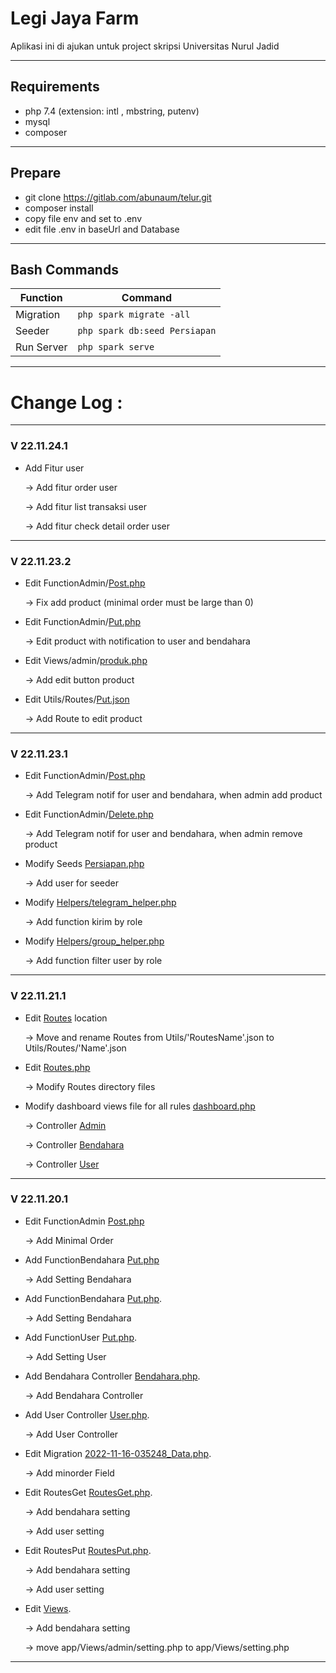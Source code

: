 # Legi Jaya Farm

Aplikasi ini di ajukan untuk project skripsi Universitas Nurul Jadid

---

## Requirements

- php 7.4 (extension: intl , mbstring, putenv)
- mysql
- composer

---

## Prepare

- git clone https://gitlab.com/abunaum/telur.git
- composer install
- copy file env and set to .env
- edit file .env in baseUrl and Database

---

## Bash Commands

| Function   | Command                       |
| ---------- | ----------------------------- |
| Migration  | `php spark migrate -all`      |
| Seeder     | `php spark db:seed Persiapan` |
| Run Server | `php spark serve`             |

---

# Change Log :

---

### V 22.11.24.1

- Add Fitur user

  -> Add fitur order user

  -> Add fitur list transaksi user

  -> Add fitur check detail order user

---

### V 22.11.23.2

- Edit FunctionAdmin/[Post.php](https://gitlab.com/abunaum/telur/-/blob/main/app/Controllers/FunctionAdmin/Post.php)

  -> Fix add product (minimal order must be large than 0)

- Edit FunctionAdmin/[Put.php](https://gitlab.com/abunaum/telur/-/blob/main/app/Controllers/FunctionAdmin/Put.php)

  -> Edit product with notification to user and bendahara

- Edit Views/admin/[produk.php](https://gitlab.com/abunaum/telur/-/blob/main/app/Views/admin/produk.php)

  -> Add edit button product

- Edit Utils/Routes/[Put.json](https://gitlab.com/abunaum/telur/-/blob/main/app/Utils/Routes/Put.json)

  -> Add Route to edit product

---

### V 22.11.23.1

- Edit FunctionAdmin/[Post.php](https://gitlab.com/abunaum/telur/-/blob/main/app/Controllers/FunctionAdmin/Post.php)

  -> Add Telegram notif for user and bendahara, when admin add product

- Edit FunctionAdmin/[Delete.php](https://gitlab.com/abunaum/telur/-/blob/main/app/Controllers/FunctionAdmin/Delete.php)

  -> Add Telegram notif for user and bendahara, when admin remove product

- Modify Seeds [Persiapan.php](https://gitlab.com/abunaum/telur/-/blob/main/app/Database/Seeds/Persiapan.php)

  -> Add user for seeder

- Modify [Helpers/telegram_helper.php](https://gitlab.com/abunaum/telur/-/blob/main/app/Helpers/telegram_helper.php)

  -> Add function kirim by role

- Modify [Helpers/group_helper.php](https://gitlab.com/abunaum/telur/-/blob/main/app/Helpers/group_helper.php)

  -> Add function filter user by role

---

### V 22.11.21.1

- Edit [Routes](https://gitlab.com/abunaum/telur/-/blob/main/app/Utils/Routes) location

  -> Move and rename Routes from Utils/'RoutesName'.json to Utils/Routes/'Name'.json

- Edit [Routes.php](https://gitlab.com/abunaum/telur/-/blob/main/app/Config/Roures.php)

  -> Modify Routes directory files

- Modify dashboard views file for all rules [dashboard.php](https://gitlab.com/abunaum/telur/-/blob/main/app/Views/dashboard.php)

  -> Controller [Admin](https://gitlab.com/abunaum/telur/-/blob/main/app/Controllers/Admin.php)

  -> Controller [Bendahara](https://gitlab.com/abunaum/telur/-/blob/main/app/Controllers/Bendahara.php)

  -> Controller [User](https://gitlab.com/abunaum/telur/-/blob/main/app/Controllers/Admin.php)

---

### V 22.11.20.1

- Edit FunctionAdmin [Post.php](https://gitlab.com/abunaum/telur/-/blob/main/app/Controllers/FunctionAdmin/Post.php)

  -> Add Minimal Order

- Add FunctionBendahara [Put.php](https://gitlab.com/abunaum/telur/-/blob/main/app/Controllers/FunctionBendahara/Put.php)

  -> Add Setting Bendahara

- Add FunctionBendahara [Put.php](https://gitlab.com/abunaum/telur/-/blob/main/app/Controllers/FunctionBendahara/Put.php).

  -> Add Setting Bendahara

- Add FunctionUser [Put.php](https://gitlab.com/abunaum/telur/-/blob/main/app/Controllers/FunctionUser/Put.php).

  -> Add Setting User

- Add Bendahara Controller [Bendahara.php](https://gitlab.com/abunaum/telur/-/blob/main/app/Controllers/Bendahara.php).

  -> Add Bendahara Controller

- Add User Controller [User.php](https://gitlab.com/abunaum/telur/-/blob/main/app/Controllers/User.php).

  -> Add User Controller

- Edit Migration [2022-11-16-035248_Data.php](https://gitlab.com/abunaum/telur/-/blob/main/app/Database/Migrations/2022-11-16-035248_Data.php).

  -> Add minorder Field

- Edit RoutesGet [RoutesGet.php](https://gitlab.com/abunaum/telur/-/blob/main/app/Utils/RoutesGet.json).

  -> Add bendahara setting

  -> Add user setting

- Edit RoutesPut [RoutesPut.php](https://gitlab.com/abunaum/telur/-/blob/main/app/Utils/RoutesPut.json).

  -> Add bendahara setting

  -> Add user setting

- Edit [Views](https://gitlab.com/abunaum/telur/-/blob/main/app/Views).

  -> Add bendahara setting

  -> move app/Views/admin/setting.php to app/Views/setting.php

---

